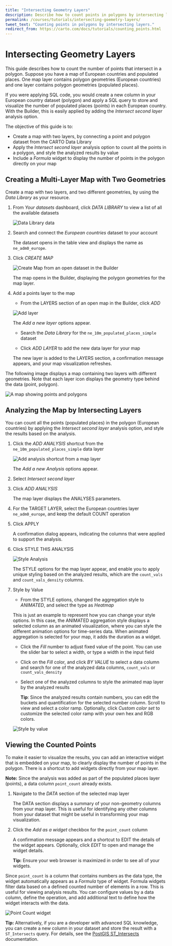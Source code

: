 ```yaml
---
title: "Intersecting Geometry Layers"
description: Describe how to count points in polygons by intersecting layers with the CARTO Builder.
permalink: /courses/tutorials/intersecting-goemetry-layers/
tweet_text: "Counting points in polygons by intersecting layers."
redirect_from: https://carto.com/docs/tutorials/counting_points.html
---
```


# Intersecting Geometry Layers

This guide describes how to count the number of points that intersect in a polygon. Suppose you have a map of European countries and populated places. One map layer contains polygon geometries (European countries) and one layer contains polygon geometries (populated places).

If you were applying SQL code, you would create a new column in your European country dataset (polygon) and apply a SQL query to store and visualize the number of populated places (points) in each European country. With the Builder, this is easily applied by adding the _Intersect second layer_ analysis option.

The objective of this guide is to:

- Create a map with two layers, by connecting a point and polygon dataset from the CARTO Data Library
- Apply the _Intersect second layer_ analysis option to count all the points in a polygon, and style the analyzed results by value
- Include a _Formula_ widget to display the number of points in the polygon directly on your map

## Creating a Multi-Layer Map with Two Geometries

Create a map with two layers, and two different geometries, by using the _Data Library_ as your resource.

1. From _Your datasets_ dashboard, click _DATA LIBRARY_ to view a list of all the available datasets

	<span class="wrap-border"><img src="/academy/img/tutorials/counting_points_polygons/datalibrary.jpg" alt="Data Library data" /></span>

2. Search and connect the _European countries_ dataset to your account

	The dataset opens in the table view and displays the name as `ne_adm0_europe`.

2. Click _CREATE MAP_

	<span class="wrap-border"><img src="/academy/img/tutorials/counting_points_polygons/create_map_from_dataset.jpg" alt="Create Map from an open dataset in the Builder" /></span>

	The map opens in the Builder, displaying the polygon geometries for the map layer.

3. Add a points layer to the map

	- From the LAYERS section of an open map in the Builder, click _ADD_

	<span class="wrap-border"><img src="/academy/img/tutorials/counting_points_polygons/european_country_add_layer.jpg" alt="Add layer" /></span>

	The _Add a new layer_ options appear.

	- Search the _Data Library_ for the `ne_10m_populated_places_simple` dataset

	- Click _ADD LAYER_ to add the new data layer for your map

	The new layer is added to the LAYERS section, a confirmation message appears, and your map visualization refreshes. 

The following image displays a map containing two layers with different geometries. Note that each layer icon displays the geometry type behind the data (point, polygon).

<span class="wrap-border"><img src="/academy/img/tutorials/counting_points_polygons/point_polygon_layers.jpg" alt="A map showing points and polygons" /></span>

## Analyzing the Map by Intersecting Layers

You can count all the points (populated places) in the polygon (European countries) by applying the _Intersect second layer_ analysis option, and style the results based on the analysis.

1. Click the _ADD ANALYSIS_ shortcut from the `ne_10m_populated_places_simple` data layer

	<span class="wrap-border"><img src="/academy/img/tutorials/counting_points_polygons/add_analysis_shortcut.jpg" alt="Add analysis shortcut from a map layer" /></span>

	The _Add a new Analysis_ options appear.

2. Select _Intersect second layer_

3. Click _ADD ANALYSIS_

	The map layer displays the ANALYSES parameters.

4. For the TARGET LAYER, select the European countries layer `ne_adm0_europe`, and keep the default COUNT operation

5. Click APPLY

	A confirmation dialog appears, indicating the columns that were applied to support the analysis.

6. Click STYLE THIS ANALYSIS

	<span class="wrap-border"><img src="/academy/img/tutorials/counting_points_polygons/style_this_analysis.jpg" alt="Style Analysis" /></span>

	The STYLE options for the map layer appear, and enable you to apply unique styling based on the analyzed results, which are the `count_vals` and `count_vals_density` columns.

7. Style by Value

	- From the STYLE options, changed the aggregation style to _ANIMATED_, and select the type as _Heatmap_

	This is just an example to represent how you can change your style options. In this case, the ANIMATED aggregation style displays a selected column as an animated visualization, where you can style the different animation options for time-series data. When animated aggregation is selected for your map, it adds the duration as a widget.

	- Click the _Fill_ number to adjust fixed value of the point. You can use the slider bar to select a width, or type a width in the input field

	- Click on the _Fill_ color, and click _BY VALUE_ to select a data column and search for one of the analyzed data columns, `count_vals` or `count_vals_density`

	- Select one of the analyzed columns to style the animated map layer by the analyzed results

		**Tip**: Since the analyzed results contain numbers, you can edit the buckets and quantification for the selected number column. Scroll to view and select a color ramp. Optionally, click _Custom color set_ to customize the selected color ramp with your own hex and RGB colors.

	<span class="wrap-border"><img src="/academy/img/tutorials/counting_points_polygons/style_by_value.jpg" alt="Style by value" /></span>

## Viewing the Counted Points

To make it easier to visualize the results, you can add an interactive widget that is embedded on your map, to clearly display the number of points in the polygon. There is a shortcut to add widgets directly from your map layer.

**Note:** Since the analysis was added as part of the populated places layer (points), a data column `point_count` already exists.

1. Navigate to the _DATA_ section of the selected map layer
	
	The DATA section displays a summary of your non-geometry columns from your map layer. This is useful for identifying any other columns from your dataset that might be useful in transforming your map visualization.

2. Click the _Add as a widget_ checkbox for the `point_count` column

	A confirmation message appears and a shortcut to EDIT the details of the widget appears. Optionally, click _EDIT_ to open and manage the widget details.

	**Tip:** Ensure your web browser is maximized in order to see all of your widgets. 

Since `point_count` is a column that contains numbers as the data type, the widget automatically appears as a _Formula_ type of widget. Formula widgets filter data based on a defined counted number of elements in a row. This is useful for viewing analysis results. You can configure values by a data column, define the operation, and add additional text to define how the widget interacts with the data.

<span class="wrap-border"><img src="/academy/img/tutorials/counting_points_polygons/point_count_widget.jpg" alt="Point Count widget" /></span>

**Tip:** Alternatively, if you are a developer with advanced SQL knowledge, you can create a new column in your dataset and store the result with a `ST_Intersects` query. For details, see the [PostGIS ST_Intersects](http://postgis.net/docs/ST_Intersects.html) documentation.
